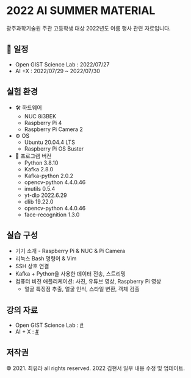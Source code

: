 # 2022 AI SUMMER MATERIAL
광주과학기술원 주관 고등학생 대상 2022년도 여름 행사 관련 자료입니다.

## 📆 일정

- Open GIST Science Lab : 2022/07/27
- AI +X : 2022/07/29 ~ 2022/07/30

## 실험 환경

- 🛠️ 하드웨어
  - NUC 8i3BEK
  - Raspberry Pi 4
  - Raspberry Pi Camera 2
- ⚙️ OS
  - Ubuntu 20.04.4 LTS
  - Raspberry Pi OS Buster
- 💾 프로그램 버전
  - Python 3.8.10
  - Kafka 2.8.0
  - Kafka-python 2.0.2
  - opencv-python 4.4.0.46
  - imutils 0.5.4
  - yt-dlp 2022.6.29
  - dlib 19.22.0
  - opencv-python 4.4.0.46
  - face-recognition 1.3.0

## 실습 구성

- 기기 소개 - Raspberry Pi & NUC & Pi Camera
- 리눅스 Bash 명령어 & Vim
- SSH 상호 연결
- Kafka + Python을 사용한 데이터 전송, 스트리밍
- 컴퓨터 비전 애플리케이션: 사진, 유튜브 영상, Raspberry Pi 영상
  - 얼굴 특징점 추출, 얼굴 인식, 스타일 변환, 객체 검출

## 강의 자료

- Open GIST Science Lab : [#](https://drive.google.com/drive/folders/1cQjUXxa5tQbONZnD6mzob_CkoXxqruTy?usp=sharing)
- AI + X : [#](https://drive.google.com/drive/folders/1gyRXrvngl8Fevjj1QyPgyiFnlveTyD3q?usp=sharing)

## 저작권

© 2021. 최유라 all rights reserved.
2022 김현서 일부 내용 수정 및 업데이트.
